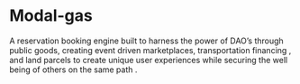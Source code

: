 # Modal-gas
A reservation booking engine built to harness  the power of DAO’s through public goods, creating  event  driven marketplaces, transportation financing , and land parcels to create unique user experiences  while securing the well being  of others on the same path .
